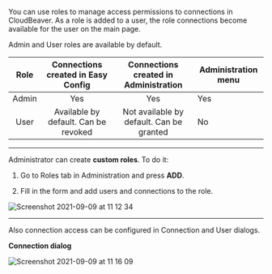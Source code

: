 You can use roles to manage access permissions to connections in CloudBeaver. As a role is added to a user, the role connections become available for the user on the main page. 

Admin and User roles are available by default.

|  Role |   Connections created in Easy Config |  Connections created in Administration   | Administration menu |
|:-----:|:------------------------------------:|:----------------------------------------:|---------------------|
| Admin | Yes                                  | Yes                                      |         Yes         |
|  User | Available by default. Can be revoked | Not available by default. Can be granted |          No         |


---
Administrator can create **custom roles**. To do it:
1. Go to Roles tab in Administration and press **ADD**.

2. Fill in the form and add users and connections to the role.

![Screenshot 2021-09-09 at 11 12 34](https://user-images.githubusercontent.com/51405061/132648834-284f04ea-9b9a-49c8-ada0-801b4c0fa138.png)


---
Also connection access can be configured in Connection and User dialogs.

**Connection dialog**

![Screenshot 2021-09-09 at 11 16 09](https://user-images.githubusercontent.com/51405061/132649399-e3ff2fd4-aef7-4346-a243-1f1fe4600d11.png)
